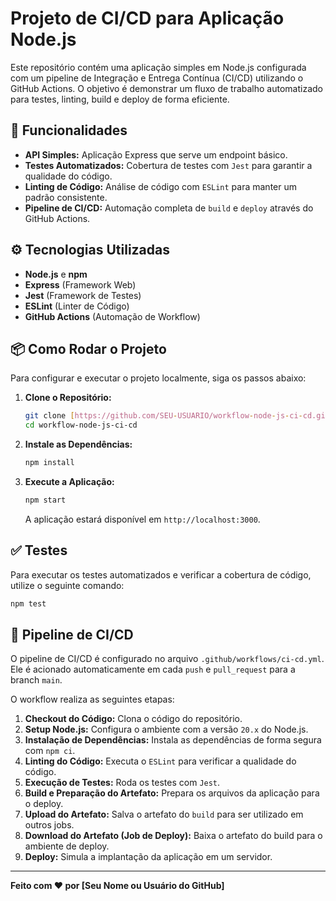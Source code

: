 # Projeto de CI/CD para Aplicação Node.js

Este repositório contém uma aplicação simples em Node.js configurada com um pipeline de Integração e Entrega Contínua (CI/CD) utilizando o GitHub Actions. O objetivo é demonstrar um fluxo de trabalho automatizado para testes, linting, build e deploy de forma eficiente.

## 🚀 Funcionalidades

* **API Simples:** Aplicação Express que serve um endpoint básico.
* **Testes Automatizados:** Cobertura de testes com `Jest` para garantir a qualidade do código.
* **Linting de Código:** Análise de código com `ESLint` para manter um padrão consistente.
* **Pipeline de CI/CD:** Automação completa de `build` e `deploy` através do GitHub Actions.

## ⚙️ Tecnologias Utilizadas

* **Node.js** e **npm**
* **Express** (Framework Web)
* **Jest** (Framework de Testes)
* **ESLint** (Linter de Código)
* **GitHub Actions** (Automação de Workflow)

## 📦 Como Rodar o Projeto

Para configurar e executar o projeto localmente, siga os passos abaixo:

1.  **Clone o Repositório:**
    ```bash
    git clone [https://github.com/SEU-USUARIO/workflow-node-js-ci-cd.git](https://github.com/SEU-USUARIO/workflow-node-js-ci-cd.git)
    cd workflow-node-js-ci-cd
    ```

2.  **Instale as Dependências:**
    ```bash
    npm install
    ```

3.  **Execute a Aplicação:**
    ```bash
    npm start
    ```
    A aplicação estará disponível em `http://localhost:3000`.

## ✅ Testes

Para executar os testes automatizados e verificar a cobertura de código, utilize o seguinte comando:

```bash
npm test
```

## 🤖 Pipeline de CI/CD

O pipeline de CI/CD é configurado no arquivo `.github/workflows/ci-cd.yml`. Ele é acionado automaticamente em cada `push` e `pull_request` para a branch `main`.

O workflow realiza as seguintes etapas:

1.  **Checkout do Código:** Clona o código do repositório.
2.  **Setup Node.js:** Configura o ambiente com a versão `20.x` do Node.js.
3.  **Instalação de Dependências:** Instala as dependências de forma segura com `npm ci`.
4.  **Linting do Código:** Executa o `ESLint` para verificar a qualidade do código.
5.  **Execução de Testes:** Roda os testes com `Jest`.
6.  **Build e Preparação do Artefato:** Prepara os arquivos da aplicação para o deploy.
7.  **Upload do Artefato:** Salva o artefato do `build` para ser utilizado em outros jobs.
8.  **Download do Artefato (Job de Deploy):** Baixa o artefato do build para o ambiente de deploy.
9.  **Deploy:** Simula a implantação da aplicação em um servidor.

---
**Feito com ❤️ por [Seu Nome ou Usuário do GitHub]**
